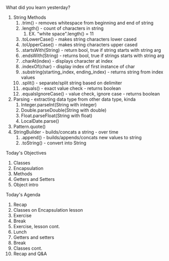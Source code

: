What did you learn yesterday?

1. String Methods
   1. .trim() - removes  whitespace from beginning and end of string
   2. .length() - count of characters in string
      1. EX. "white space".length() = 11
   3. .toLowerCase() - makes string characters lower cased
   4. .toUpperCase() - makes string characters upper cased
   5. .startsWith(String) - return bool, true if string starts with string arg
   6. .endsWith(String) - returns bool, true if strings starts with string arg
   7. .charAt(index) - displays character at index 
   8. .indexOf(char) - display index of first instance of char
   9.  .substring(starting_index, ending_index) - returns string from index values
   10. .split() - separate/split string based on delimiter
   11. .equals() - exact value check - returns boolean
   12. .equalsIgnoreCase() - value check, ignore case - returns boolean
2. Parsing - extracting data type from other data type, kinda
   1. Integer.parseInt(String with integer)
   2. Double.parseDouble(String with double)
   3. Float.parseFloat(String with float)
   4. LocalDate.parse()
3. Pattern.quote()
4. StringBuilder - builds/concats a string - over time
   1. .append() - builds/appends/concats new values to string
   2. .toString() - convert into String


Today's Objectives

1. Classes
2. Encapsulation
3. Methods
4. Getters and Setters
5. Object intro

Today's Agenda

1. Recap
2. Classes on Encapsulation lesson
3. Exercise
4. Break
5. Exercise, lesson cont.
6. Lunch
7. Getters and setters
8. Break
9. Classes cont.
10. Recap and Q&A